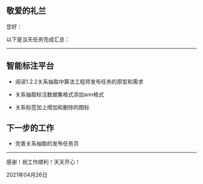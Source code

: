 ## 敬爱的礼兰

您好：

以下是当天任务完成汇总：

---

## 智能标注平台

- 阅读1.2.2关系抽取中算法工程师发布任务的原型和需求

- 关系抽取标注数据集格式添加ann格式

- 关系标签加上增加和删除的图标

## 下一步的工作

- 完善关系抽取的发布任务页

---
感谢！祝工作顺利！天天开心！

2021年04月26日
